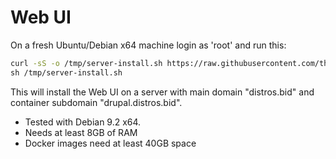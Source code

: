 # Web UI

On a fresh Ubuntu/Debian x64 machine login as 'root' and run this:

```bash
curl -sS -o /tmp/server-install.sh https://raw.githubusercontent.com/theodorosploumis/drupal-docker-distros/master/scripts/server-install.sh \
sh /tmp/server-install.sh

```

This will install the Web UI on a server with main domain "distros.bid" and container subdomain "drupal.distros.bid".

 - Tested with Debian 9.2 x64.
 - Needs at least 8GB of RAM
 - Docker images need at least 40GB space

